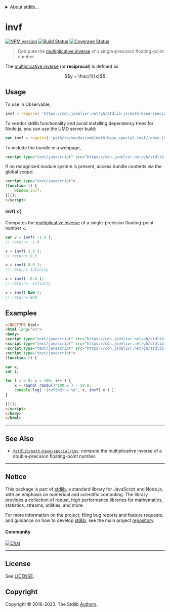 <!--

@license Apache-2.0

Copyright (c) 2020 The Stdlib Authors.

Licensed under the Apache License, Version 2.0 (the "License");
you may not use this file except in compliance with the License.
You may obtain a copy of the License at

   http://www.apache.org/licenses/LICENSE-2.0

Unless required by applicable law or agreed to in writing, software
distributed under the License is distributed on an "AS IS" BASIS,
WITHOUT WARRANTIES OR CONDITIONS OF ANY KIND, either express or implied.
See the License for the specific language governing permissions and
limitations under the License.

-->


<details>
  <summary>
    About stdlib...
  </summary>
  <p>We believe in a future in which the web is a preferred environment for numerical computation. To help realize this future, we've built stdlib. stdlib is a standard library, with an emphasis on numerical and scientific computation, written in JavaScript (and C) for execution in browsers and in Node.js.</p>
  <p>The library is fully decomposable, being architected in such a way that you can swap out and mix and match APIs and functionality to cater to your exact preferences and use cases.</p>
  <p>When you use stdlib, you can be absolutely certain that you are using the most thorough, rigorous, well-written, studied, documented, tested, measured, and high-quality code out there.</p>
  <p>To join us in bringing numerical computing to the web, get started by checking us out on <a href="https://github.com/stdlib-js/stdlib">GitHub</a>, and please consider <a href="https://opencollective.com/stdlib">financially supporting stdlib</a>. We greatly appreciate your continued support!</p>
</details>

# invf

[![NPM version][npm-image]][npm-url] [![Build Status][test-image]][test-url] [![Coverage Status][coverage-image]][coverage-url] <!-- [![dependencies][dependencies-image]][dependencies-url] -->

> Compute the [multiplicative inverse][multiplicative-inverse] of a single-precision floating-point number.

<section class="intro">

The [multiplicative inverse][multiplicative-inverse] (or **reciprocal**) is defined as

<!-- <equation class="equation" label="eq:multiplicative_inverse" align="center" raw="y = \frac{1}{x}" alt="Multiplicative inverse"> -->

```math
y = \frac{1}{x}
```

<!-- <div class="equation" align="center" data-raw-text="y = \frac{1}{x}" data-equation="eq:multiplicative_inverse">
    <img src="https://cdn.jsdelivr.net/gh/stdlib-js/stdlib@11a2410024c2ba7d3681e2c6d6ee91859fc32a28/lib/node_modules/@stdlib/math/base/special/invf/docs/img/equation_multiplicative_inverse.svg" alt="Multiplicative inverse">
    <br>
</div> -->

<!-- </equation> -->

</section>

<!-- /.intro -->



<section class="usage">

## Usage

To use in Observable,

```javascript
invf = require( 'https://cdn.jsdelivr.net/gh/stdlib-js/math-base-special-invf@umd/browser.js' )
```

To vendor stdlib functionality and avoid installing dependency trees for Node.js, you can use the UMD server build:

```javascript
var invf = require( 'path/to/vendor/umd/math-base-special-invf/index.js' )
```

To include the bundle in a webpage,

```html
<script type="text/javascript" src="https://cdn.jsdelivr.net/gh/stdlib-js/math-base-special-invf@umd/browser.js"></script>
```

If no recognized module system is present, access bundle contents via the global scope:

```html
<script type="text/javascript">
(function () {
    window.invf;
})();
</script>
```

#### invf( x )

Computes the [multiplicative inverse][multiplicative-inverse] of a single-precision floating-point number `x`.

```javascript
var v = invf( -1.0 );
// returns -1.0

v = invf( 2.0 );
// returns 0.5

v = invf( 0.0 );
// returns Infinity

v = invf( -0.0 );
// returns -Infinity

v = invf( NaN );
// returns NaN
```

</section>

<!-- /.usage -->

<section class="examples">

## Examples

<!-- eslint no-undef: "error" -->

```html
<!DOCTYPE html>
<html lang="en">
<body>
<script type="text/javascript" src="https://cdn.jsdelivr.net/gh/stdlib-js/random-base-randu@umd/browser.js"></script>
<script type="text/javascript" src="https://cdn.jsdelivr.net/gh/stdlib-js/math-base-special-round@umd/browser.js"></script>
<script type="text/javascript" src="https://cdn.jsdelivr.net/gh/stdlib-js/math-base-special-invf@umd/browser.js"></script>
<script type="text/javascript">
(function () {

var x;
var i;

for ( i = 0; i < 100; i++ ) {
    x = round( randu()*100.0 ) - 50.0;
    console.log( 'invf(%d) = %d', x, invf( x ) );
}

})();
</script>
</body>
</html>
```

</section>

<!-- /.examples -->

<!-- C interface documentation. -->



<!-- Section for related `stdlib` packages. Do not manually edit this section, as it is automatically populated. -->

<section class="related">

* * *

## See Also

-   <span class="package-name">[`@stdlib/math-base/special/inv`][@stdlib/math/base/special/inv]</span><span class="delimiter">: </span><span class="description">compute the multiplicative inverse of a double-precision floating-point number.</span>

</section>

<!-- /.related -->

<!-- Section for all links. Make sure to keep an empty line after the `section` element and another before the `/section` close. -->


<section class="main-repo" >

* * *

## Notice

This package is part of [stdlib][stdlib], a standard library for JavaScript and Node.js, with an emphasis on numerical and scientific computing. The library provides a collection of robust, high performance libraries for mathematics, statistics, streams, utilities, and more.

For more information on the project, filing bug reports and feature requests, and guidance on how to develop [stdlib][stdlib], see the main project [repository][stdlib].

#### Community

[![Chat][chat-image]][chat-url]

---

## License

See [LICENSE][stdlib-license].


## Copyright

Copyright &copy; 2016-2023. The Stdlib [Authors][stdlib-authors].

</section>

<!-- /.stdlib -->

<!-- Section for all links. Make sure to keep an empty line after the `section` element and another before the `/section` close. -->

<section class="links">

[npm-image]: http://img.shields.io/npm/v/@stdlib/math-base-special-invf.svg
[npm-url]: https://npmjs.org/package/@stdlib/math-base-special-invf

[test-image]: https://github.com/stdlib-js/math-base-special-invf/actions/workflows/test.yml/badge.svg?branch=v0.1.0
[test-url]: https://github.com/stdlib-js/math-base-special-invf/actions/workflows/test.yml?query=branch:v0.1.0

[coverage-image]: https://img.shields.io/codecov/c/github/stdlib-js/math-base-special-invf/main.svg
[coverage-url]: https://codecov.io/github/stdlib-js/math-base-special-invf?branch=main

<!--

[dependencies-image]: https://img.shields.io/david/stdlib-js/math-base-special-invf.svg
[dependencies-url]: https://david-dm.org/stdlib-js/math-base-special-invf/main

-->

[chat-image]: https://img.shields.io/gitter/room/stdlib-js/stdlib.svg
[chat-url]: https://app.gitter.im/#/room/#stdlib-js_stdlib:gitter.im

[stdlib]: https://github.com/stdlib-js/stdlib

[stdlib-authors]: https://github.com/stdlib-js/stdlib/graphs/contributors

[umd]: https://github.com/umdjs/umd
[es-module]: https://developer.mozilla.org/en-US/docs/Web/JavaScript/Guide/Modules

[deno-url]: https://github.com/stdlib-js/math-base-special-invf/tree/deno
[umd-url]: https://github.com/stdlib-js/math-base-special-invf/tree/umd
[esm-url]: https://github.com/stdlib-js/math-base-special-invf/tree/esm
[branches-url]: https://github.com/stdlib-js/math-base-special-invf/blob/main/branches.md

[stdlib-license]: https://raw.githubusercontent.com/stdlib-js/math-base-special-invf/main/LICENSE

[multiplicative-inverse]: https://en.wikipedia.org/wiki/Multiplicative_inverse

<!-- <related-links> -->

[@stdlib/math/base/special/inv]: https://github.com/stdlib-js/math-base-special-inv/tree/umd

<!-- </related-links> -->

</section>

<!-- /.links -->
